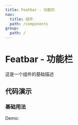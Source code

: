 ```yaml
---
title: Featbar - 功能栏
nav:
  title: 组件
  path: /components
group:
  path: /
---
```


# Featbar - 功能栏

这是一个组件的基础描述

## 代码演示

### 基础用法

Demo:

<code src="./demos/index.tsx"  background="#f0f2f5" transform="true" iframe/>
